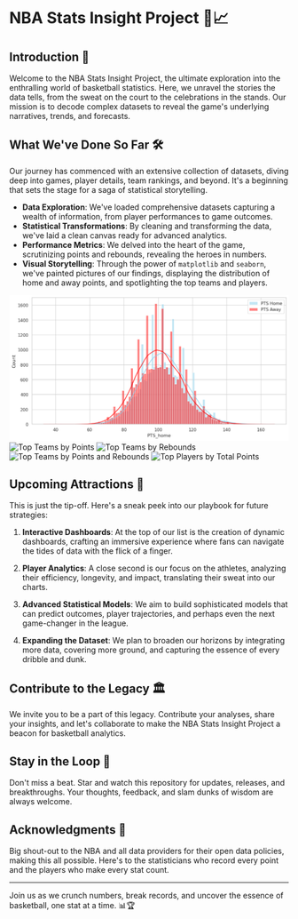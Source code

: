 # NBA Stats Insight Project 🏀📈

## Introduction 🌟

Welcome to the NBA Stats Insight Project, the ultimate exploration into the enthralling world of basketball statistics. Here, we unravel the stories the data tells, from the sweat on the court to the celebrations in the stands. Our mission is to decode complex datasets to reveal the game's underlying narratives, trends, and forecasts.

## What We've Done So Far 🛠️

Our journey has commenced with an extensive collection of datasets, diving deep into games, player details, team rankings, and beyond. It's a beginning that sets the stage for a saga of statistical storytelling.

- **Data Exploration**: We've loaded comprehensive datasets capturing a wealth of information, from player performances to game outcomes.
- **Statistical Transformations**: By cleaning and transforming the data, we've laid a clean canvas ready for advanced analytics.
- **Performance Metrics**: We delved into the heart of the game, scrutinizing points and rebounds, revealing the heroes in numbers.
- **Visual Storytelling**: Through the power of `matplotlib` and `seaborn`, we've painted pictures of our findings, displaying the distribution of home and away points, and spotlighting the top teams and players.

![Points Distribution](./images/points_distribution.png)
![Top Teams by Points](./images/data/top_teams_by_points.png)
![Top Teams by Rebounds](./images/data/top_teams_by_bounces.png)
![Top Teams by Points and Rebounds](./images/data/top_teams_by_points_bounces.png)
![Top Players by Total Points](./images/data/top_players_by_total_points.png)

## Upcoming Attractions 🚀

This is just the tip-off. Here's a sneak peek into our playbook for future strategies:

1. **Interactive Dashboards**: At the top of our list is the creation of dynamic dashboards, crafting an immersive experience where fans can navigate the tides of data with the flick of a finger.

2. **Player Analytics**: A close second is our focus on the athletes, analyzing their efficiency, longevity, and impact, translating their sweat into our charts.

3. **Advanced Statistical Models**: We aim to build sophisticated models that can predict outcomes, player trajectories, and perhaps even the next game-changer in the league.

4. **Expanding the Dataset**: We plan to broaden our horizons by integrating more data, covering more ground, and capturing the essence of every dribble and dunk.

## Contribute to the Legacy 🏛️

We invite you to be a part of this legacy. Contribute your analyses, share your insights, and let's collaborate to make the NBA Stats Insight Project a beacon for basketball analytics.

## Stay in the Loop 🔄

Don't miss a beat. Star and watch this repository for updates, releases, and breakthroughs. Your thoughts, feedback, and slam dunks of wisdom are always welcome.

## Acknowledgments 🙌

Big shout-out to the NBA and all data providers for their open data policies, making this all possible. Here's to the statisticians who record every point and the players who make every stat count.

---

Join us as we crunch numbers, break records, and uncover the essence of basketball, one stat at a time. 📊🏆

